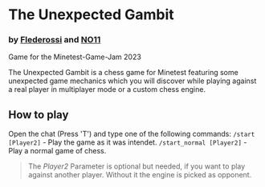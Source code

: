 # The Unexpected Gambit
### by [Flederossi](https://github.com/Flederossi) and [NO11](https://github.com/NO411)
Game for the Minetest-Game-Jam 2023

The Unexpected Gambit is a chess game for Minetest featuring some unexpected game mechanics which you will discover while playing against a real player in multiplayer mode or a custom chess engine.

## How to play
Open the chat (Press 'T') and type one of the following commands:
`/start [Player2]` - Play the game as it was intendet.
`/start_normal [Player2]` - Play a normal game of chess.

> The *Player2* Parameter is optional but needed, if you want to play against another player. Without it the engine is picked as opponent.
